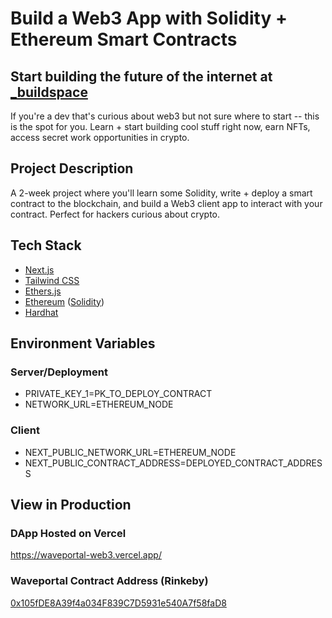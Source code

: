 # Build a Web3 App with Solidity + Ethereum Smart Contracts

## Start building the future of the internet at [_buildspace](https://buildspace.so/)

If you're a dev that's curious about web3 but not sure where to start -- this is the spot for you. Learn + start building cool stuff right now, earn NFTs, access secret work opportunities in crypto.

## Project Description

A 2-week project where you'll learn some Solidity, write + deploy a smart contract to the blockchain, and build a Web3 client app to interact with your contract. Perfect for hackers curious about crypto.

## Tech Stack

* [Next.js](https://nextjs.org/)
* [Tailwind CSS](https://tailwindcss.com/)
* [Ethers.js](https://docs.ethers.io/v5/)
* [Ethereum](https://ethereum.org/en/) ([Solidity](https://soliditylang.org/))
* [Hardhat](https://hardhat.org/)

## Environment Variables

### Server/Deployment

* PRIVATE_KEY_1=PK_TO_DEPLOY_CONTRACT
* NETWORK_URL=ETHEREUM_NODE

### Client

* NEXT_PUBLIC_NETWORK_URL=ETHEREUM_NODE
* NEXT_PUBLIC_CONTRACT_ADDRESS=DEPLOYED_CONTRACT_ADDRESS

## View in Production

### DApp Hosted on Vercel

https://waveportal-web3.vercel.app/
### Waveportal Contract Address (Rinkeby)

[0x105fDE8A39f4a034F839C7D5931e540A7f58faD8](https://rinkeby.etherscan.io/address/0x105fDE8A39f4a034F839C7D5931e540A7f58faD8)

